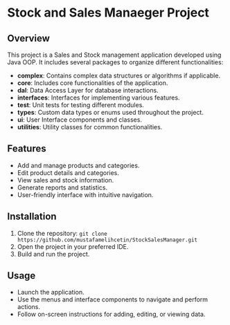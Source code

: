 # Stock and Sales Manaeger Project

## Overview
This project is a Sales and Stock management application developed using Java OOP. It includes several packages to organize different functionalities:

- **complex**: Contains complex data structures or algorithms if applicable.
- **core**: Includes core functionalities of the application.
- **dal**: Data Access Layer for database interactions.
- **interfaces**: Interfaces for implementing various features.
- **test**: Unit tests for testing different modules.
- **types**: Custom data types or enums used throughout the project.
- **ui**: User Interface components and classes.
- **utilities**: Utility classes for common functionalities.

## Features
- Add and manage products and categories.
- Edit product details and categories.
- View sales and stock information.
- Generate reports and statistics.
- User-friendly interface with intuitive navigation.

## Installation
1. Clone the repository: `git clone https://github.com/mustafamelihcetin/StockSalesManager.git`
2. Open the project in your preferred IDE.
3. Build and run the project.

## Usage
- Launch the application.
- Use the menus and interface components to navigate and perform actions.
- Follow on-screen instructions for adding, editing, or viewing data.
